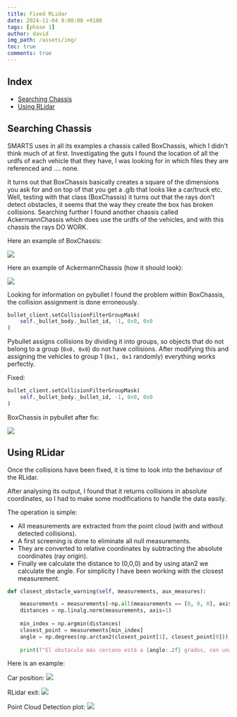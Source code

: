 ```yaml
---
title: Fixed RLidar
date: 2024-11-04 9:00:00 +0100
tags: [phase 1]
author: david
img_path: /assets/img/
toc: true
comments: true
---
```


## Index

- [Searching Chassis](#searching-chassis)
- [Using RLidar](#using-rlidar)

## Searching Chassis

SMARTS uses in all its examples a chassis called BoxChassis, which I didn't think much of at first.
Investigating the guts I found the location of all the urdfs of each vehicle that they have, I was looking for in which files they are referenced and .... none.

It turns out that BoxChassis basically creates a square of the dimensions you ask for and on top of that you get a .glb that looks like a car/truck etc.
Well, testing with that class (BoxChassis) it turns out that the rays don't detect obstacles, it seems that the way they create the box has broken collisions. Searching further I found another chassis called AckermannChassis which does use the urdfs of the vehicles, and with this chassis the rays DO WORK.

Here an example of BoxChassis:

![](BoxChassis_before.png)


Here an example of AckermannChassis (how it should look):

![](AckermannChassis.png)

Looking for information on pybullet I found the problem within BoxChassis, the collision assignment is done erroneously.

```python
bullet_client.setCollisionFilterGroupMask(
    self._bullet_body._bullet_id, -1, 0x0, 0x0
)
```

Pybullet assigns collisions by dividing it into groups, so objects that do not belong to a group (`0x0, 0x0`) do not have collisions. After modifying this and assigning the vehicles to group 1 (`0x1, 0x1` randomly) everything works perfectly.

Fixed:
```python
bullet_client.setCollisionFilterGroupMask(
    self._bullet_body._bullet_id, -1, 0x0, 0x0
)
```

BoxChassis in pybullet after fix:

![](BoxChassis_after.png)

## Using RLidar

Once the collisions have been fixed, it is time to look into the behaviour of the RLidar.

After analysing its output, I found that it returns collisions in absolute coordinates, so I had to make some modifications to handle the data easily.

The operation is simple:
- All measurements are extracted from the point cloud (with and without detected collisions).
- A first screening is done to eliminate all null measurements.
- They are converted to relative coordinates by subtracting the absolute coordinates (ray origin).
- Finally we calculate the distance to (0,0,0) and by using atan2 we calculate the angle. For simplicity I have been working with the closest measurement.

```python
def closest_obstacle_warning(self, measurements, aux_measures):

    measurements = measurements[~np.all(measurements == [0, 0, 0], axis=1)] - aux_measures[0]
    distances = np.linalg.norm(measurements, axis=1)
    
    min_index = np.argmin(distances)
    closest_point = measurements[min_index]
    angle = np.degrees(np.arctan2(closest_point[1], closest_point[0]))  # atan2(y, x)
    
    print(f"El obstáculo más cercano está a {angle:.2f} grados, con una distancia de {distances[min_index]:.2f} unidades.")
```

Here is an example:


Car position:
![](back_car_pose.png)


RLidar exit:
![](lidar_detection_exit.png)


Point Cloud Detection plot:
![](back_car_pc.png)
